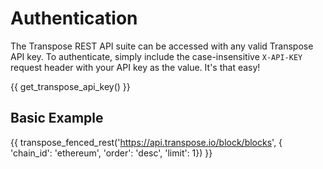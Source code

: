 # Authentication

The Transpose REST API suite can be accessed with any valid Transpose API key. To authenticate, simply include the case-insensitive `X-API-KEY` request header with your API key as the value. It's that easy!

{{ get_transpose_api_key() }}

## Basic Example
{{ transpose_fenced_rest('https://api.transpose.io/block/blocks', { 'chain_id': 'ethereum', 'order': 'desc', 'limit': 1}) }}
